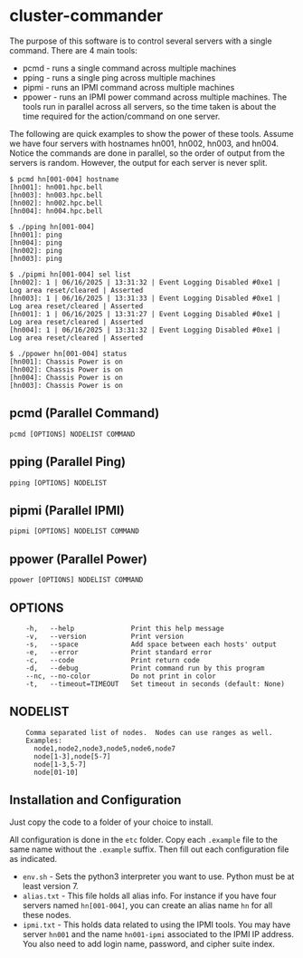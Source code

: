 # cluster-commander

The purpose of this software is to control several servers with a single command.
There are 4 main tools:
* pcmd - runs a single command across multiple machines
* pping - runs a single ping across multiple machines
* pipmi - runs an IPMI command across multiple machines
* ppower - runs an IPMI power command across multiple machines.
The tools run in parallel across all servers, so the time taken is about the time required for the action/command on one server.

The following are quick examples to show the power of these tools.
Assume we have four servers with hostnames hn001, hn002, hn003, and hn004.
Notice the commands are done in parallel, so the order of output from the servers is random.
However, the output for each server is never split.
```
$ pcmd hn[001-004] hostname
[hn001]: hn001.hpc.bell
[hn003]: hn003.hpc.bell
[hn002]: hn002.hpc.bell
[hn004]: hn004.hpc.bell
```
```
$ ./pping hn[001-004]
[hn001]: ping
[hn004]: ping
[hn002]: ping
[hn003]: ping
```
```
$ ./pipmi hn[001-004] sel list
[hn002]: 1 | 06/16/2025 | 13:31:32 | Event Logging Disabled #0xe1 | Log area reset/cleared | Asserted
[hn003]: 1 | 06/16/2025 | 13:31:33 | Event Logging Disabled #0xe1 | Log area reset/cleared | Asserted
[hn001]: 1 | 06/16/2025 | 13:31:27 | Event Logging Disabled #0xe1 | Log area reset/cleared | Asserted
[hn004]: 1 | 06/16/2025 | 13:31:32 | Event Logging Disabled #0xe1 | Log area reset/cleared | Asserted
```
```
$ ./ppower hn[001-004] status
[hn001]: Chassis Power is on
[hn002]: Chassis Power is on
[hn004]: Chassis Power is on
[hn003]: Chassis Power is on
```

## pcmd (Parallel Command)
```
pcmd [OPTIONS] NODELIST COMMAND
```

## pping (Parallel Ping)
```
pping [OPTIONS] NODELIST
```

## pipmi (Parallel IPMI)
```
pipmi [OPTIONS] NODELIST COMMAND
```

## ppower (Parallel Power)
```
ppower [OPTIONS] NODELIST COMMAND
```

## OPTIONS
```
    -h,   --help              Print this help message
    -v,   --version           Print version
    -s,   --space             Add space between each hosts' output
    -e,   --error             Print standard error
    -c,   --code              Print return code
    -d,   --debug             Print command run by this program
    --nc, --no-color          Do not print in color
    -t,   --timeout=TIMEOUT   Set timeout in seconds (default: None)
```

## NODELIST
```
    Comma separated list of nodes.  Nodes can use ranges as well.
    Examples:
      node1,node2,node3,node5,node6,node7
      node[1-3],node[5-7]
      node[1-3,5-7]
      node[01-10]
```

## Installation and Configuration
Just copy the code to a folder of your choice to install.

All configuration is done in the `etc` folder.
Copy each `.example` file to the same name without the `.example` suffix.
Then fill out each configuration file as indicated.

* `env.sh` - Sets the python3 interpreter you want to use.  Python must be at least version 7.
* `alias.txt` - This file holds all alias info.  For instance if you have four servers named `hn[001-004]`, you can create an alias name `hn` for all these nodes.
* `ipmi.txt` - This holds data related to using the IPMI tools.  You may have server `hn001` and the name `hn001-ipmi` associated to the IPMI IP address.  You also need to add login name, password, and cipher suite index.
